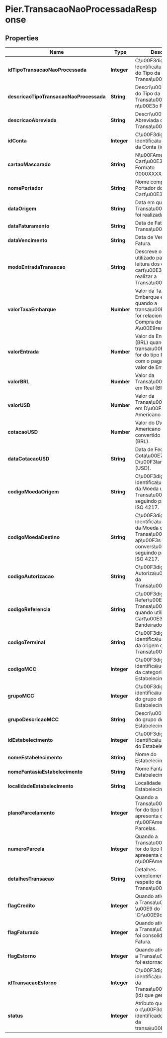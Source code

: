 # Pier.TransacaoNaoProcessadaResponse

## Properties
Name | Type | Description | Notes
------------ | ------------- | ------------- | -------------
**idTipoTransacaoNaoProcessada** | **Integer** | C\u00F3digo de Identifica\u00E7\u00E3o do Tipo da Transa\u00E7\u00E3o. | [optional] 
**descricaoTipoTransacaoNaoProcessada** | **String** | Descri\u00E7\u00E3o do Tipo da Transa\u00E7\u00E3o n\u00E3o Processada. | [optional] 
**descricaoAbreviada** | **String** | Descri\u00E7\u00E3o Abreviada da Transa\u00E7\u00E3o. | [optional] 
**idConta** | **Integer** | C\u00F3digo de Identifica\u00E7\u00E3o da Conta (id). | [optional] 
**cartaoMascarado** | **String** | N\u00FAmero do Cart\u00E3o em Formato 0000XXXXXXXX0000. | [optional] 
**nomePortador** | **String** | Nome completo do Portador do Cart\u00E3o. | [optional] 
**dataOrigem** | **String** | Data em que a Transa\u00E7\u00E3o foi realizada. | [optional] 
**dataFaturamento** | **String** | Data de Faturamento da Transa\u00E7\u00E3o. | [optional] 
**dataVencimento** | **String** | Data de Vencimento da Fatura. | [optional] 
**modoEntradaTransacao** | **String** | Descreve o modo utilizado para realizar a leitura dos dados do cart\u00E3o para realizar a Transa\u00E7\u00E3o. | [optional] 
**valorTaxaEmbarque** | **Number** | Valor da Taxa de Embarque em Real (BRL) quando a transa\u00E7\u00E3o for relacionada a Compra de Passagens A\u00E9reas. | [optional] 
**valorEntrada** | **Number** | Valor da Entrada em Real (BRL) quando a transa\u00E7\u00E3o for do tipo Parcelada com o pagamento de um valor de Entrada. | [optional] 
**valorBRL** | **Number** | Valor da Transa\u00E7\u00E3o em Real (BRL). | [optional] 
**valorUSD** | **Number** | Valor da Transa\u00E7\u00E3o em D\u00F3lar Americano (USD). | [optional] 
**cotacaoUSD** | **Number** | Valor do D\u00F3lar Americano (USD) convertido em Real (BRL). | [optional] 
**dataCotacaoUSD** | **String** | Data de Fechamento da Cota\u00E7\u00E3o do D\u00F3lar Americano (USD). | [optional] 
**codigoMoedaOrigem** | **String** | C\u00F3digo de Identifica\u00E7\u00E3o da Moeda utilizada na Transa\u00E7\u00E3o, seguindo padr\u00E3o ISO 4217. | [optional] 
**codigoMoedaDestino** | **String** | C\u00F3digo de Identifica\u00E7\u00E3o da Moeda da Transa\u00E7\u00E3o ap\u00F3s a convers\u00E3o, seguindo padr\u00E3o ISO 4217. | [optional] 
**codigoAutorizacao** | **String** | C\u00F3digo de Autoriza\u00E7\u00E3o da Transa\u00E7\u00E3o. | [optional] 
**codigoReferencia** | **String** | C\u00F3digo de Refer\u00EAncia da Transa\u00E7\u00E3o quando utilizado Cart\u00E3o Bandeirado. | [optional] 
**codigoTerminal** | **String** | C\u00F3digo de Identifica\u00E7\u00E3o da origem da captura da Transa\u00E7\u00E3o. | [optional] 
**codigoMCC** | **Integer** | C\u00F3digo de identifica\u00E7\u00E3o da categoria do Estabelecimento. | [optional] 
**grupoMCC** | **Integer** | C\u00F3digo de identifica\u00E7\u00E3o do grupo do Estabelecimento. | [optional] 
**grupoDescricaoMCC** | **String** | Descri\u00E7\u00E3o do grupo do Estabelecimento. | [optional] 
**idEstabelecimento** | **Integer** | C\u00F3digo de Identifica\u00E7\u00E3o do Estabelecimento (id). | [optional] 
**nomeEstabelecimento** | **String** | Nome do Estabelecimento. | [optional] 
**nomeFantasiaEstabelecimento** | **String** | Nome Fantasia do Estabelecimento. | [optional] 
**localidadeEstabelecimento** | **String** | Localidade do Estabelecimento. | [optional] 
**planoParcelamento** | **Integer** | Quando a Transa\u00E7\u00E3o for do tipo Parcelada, apresenta o n\u00FAmero total de Parcelas. | [optional] 
**numeroParcela** | **Integer** | Quando a Transa\u00E7\u00E3o for do tipo Parcelada, apresenta o n\u00FAmero da Parcela. | [optional] 
**detalhesTransacao** | **String** | Detalhes complementares a respeito da Transa\u00E7\u00E3o. | [optional] 
**flagCredito** | **Integer** | Quando ativa, indica que a Transa\u00E7\u00E3o \u00E9 do Tipo &#39;Cr\u00E9dito&#39;. | [optional] 
**flagFaturado** | **Integer** | Quando ativa, indica que a Transa\u00E7\u00E3o foi consolidada em uma Fatura. | [optional] 
**flagEstorno** | **Integer** | Quando ativa, indica que a Transa\u00E7\u00E3o foi estornada. | [optional] 
**idTransacaoEstorno** | **Integer** | C\u00F3digo de Identifica\u00E7\u00E3o da Transa\u00E7\u00E3o (id) que gerou o estorno. | [optional] 
**status** | **Integer** | Atributo que representa o c\u00F3digo identificador do status da transa\u00E7\u00E3o. | [optional] 


